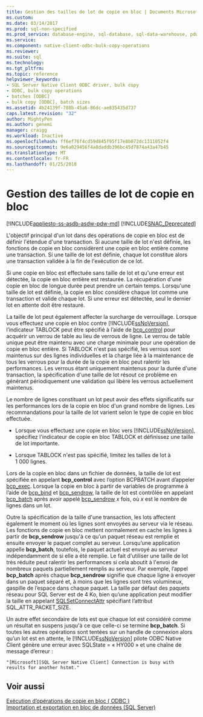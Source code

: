 ```yaml
---
title: Gestion des tailles de lot de copie en bloc | Documents Microsoft
ms.custom: 
ms.date: 03/14/2017
ms.prod: sql-non-specified
ms.prod_service: database-engine, sql-database, sql-data-warehouse, pdw
ms.service: 
ms.component: native-client-odbc-bulk-copy-operations
ms.reviewer: 
ms.suite: sql
ms.technology: 
ms.tgt_pltfrm: 
ms.topic: reference
helpviewer_keywords:
- SQL Server Native Client ODBC driver, bulk copy
- ODBC, bulk copy operations
- batches [ODBC]
- bulk copy [ODBC], batch sizes
ms.assetid: 4b24139f-788b-45a6-86dc-ae835435d737
caps.latest.revision: "32"
author: MightyPen
ms.author: genemi
manager: craigg
ms.workload: Inactive
ms.openlocfilehash: ff6ef76f4cd59d845f95f17e8b072dc1311052f4
ms.sourcegitcommit: 9e6a029456f4a8daddb396bc45d7874a43a47b45
ms.translationtype: MT
ms.contentlocale: fr-FR
ms.lasthandoff: 01/25/2018
---
```

# <a name="managing-bulk-copy-batch-sizes"></a>Gestion des tailles de lot de copie en bloc
[!INCLUDE[appliesto-ss-asdb-asdw-pdw-md](../../includes/appliesto-ss-asdb-asdw-pdw-md.md)]
[!INCLUDE[SNAC_Deprecated](../../includes/snac-deprecated.md)]

  L'objectif principal d'un lot dans des opérations de copie en bloc est de définir l'étendue d'une transaction. Si aucune taille de lot n'est définie, les fonctions de copie en bloc considèrent une copie en bloc entière comme une transaction. Si une taille de lot est définie, chaque lot constitue alors une transaction validée à la fin de l'exécution de ce lot.  
  
 Si une copie en bloc est effectuée sans taille de lot et qu'une erreur est détectée, la copie en bloc entière est restaurée. La récupération d'une copie en bloc de longue durée peut prendre un certain temps. Lorsqu'une taille de lot est définie, la copie en bloc considère chaque lot comme une transaction et valide chaque lot. Si une erreur est détectée, seul le dernier lot en attente doit être restauré.  
  
 La taille de lot peut également affecter la surcharge de verrouillage. Lorsque vous effectuez une copie en bloc contre [!INCLUDE[ssNoVersion](../../includes/ssnoversion-md.md)], l’indicateur TABLOCK peut être spécifié à l’aide de [bcp_control](../../relational-databases/native-client-odbc-extensions-bulk-copy-functions/bcp-control.md) pour acquérir un verrou de table au lieu de verrous de ligne. Le verrou de table unique peut être maintenu avec une charge minimale pour une opération de copie en bloc entière. Si TABLOCK n'est pas spécifié, les verrous sont maintenus sur des lignes individuelles et la charge liée à la maintenance de tous les verrous pour la durée de la copie en bloc peut ralentir les performances. Les verrous étant uniquement maintenus pour la durée d'une transaction, la spécification d'une taille de lot résout ce problème en générant périodiquement une validation qui libère les verrous actuellement maintenus.  
  
 Le nombre de lignes constituant un lot peut avoir des effets significatifs sur les performances lors de la copie en bloc d'un grand nombre de lignes. Les recommandations pour la taille de lot varient selon le type de copie en bloc effectuée.  
  
-   Lorsque vous effectuez une copie en bloc vers [!INCLUDE[ssNoVersion](../../includes/ssnoversion-md.md)], spécifiez l'indicateur de copie en bloc TABLOCK et définissez une taille de lot importante.  
  
-   Lorsque TABLOCK n'est pas spécifié, limitez les tailles de lot à 1 000 lignes.  
  
 Lors de la copie en bloc dans un fichier de données, la taille de lot est spécifiée en appelant **bcp_control** avec l’option BCPBATCH avant d’appeler [bcp_exec](../../relational-databases/native-client-odbc-extensions-bulk-copy-functions/bcp-exec.md). Lorsque la copie en bloc à partir de variables de programme à l’aide de [bcp_bind](../../relational-databases/native-client-odbc-extensions-bulk-copy-functions/bcp-bind.md) et [bcp_sendrow](../../relational-databases/native-client-odbc-extensions-bulk-copy-functions/bcp-sendrow.md), la taille de lot est contrôlée en appelant [bcp_batch](../../relational-databases/native-client-odbc-extensions-bulk-copy-functions/bcp-batch.md) après avoir appelé [bcp_sendrow](../../relational-databases/native-client-odbc-extensions-bulk-copy-functions/bcp-sendrow.md) *x* fois, où *x* est le nombre de lignes dans un lot.  
  
 Outre la spécification de la taille d'une transaction, les lots affectent également le moment où les lignes sont envoyées au serveur via le réseau. Les fonctions de copie en bloc mettent normalement en cache les lignes à partir de **bcp_sendrow** jusqu'à ce qu’un paquet réseau est remplie et ensuite envoyer le paquet complet au serveur. Lorsqu’une application appelle **bcp_batch**, toutefois, le paquet actuel est envoyé au serveur indépendamment de si elle a été remplie. Le fait d'utiliser une taille de lot très réduite peut ralentir les performances si cela aboutit à l'envoi de nombreux paquets partiellement remplis au serveur. Par exemple, l’appel **bcp_batch** après chaque **bcp_sendrow** signifie que chaque ligne à envoyer dans un paquet séparé et, à moins que les lignes sont très volumineux, gaspille de l’espace dans chaque paquet. La taille par défaut des paquets réseau pour SQL Server est de 4 Ko, bien qu’une application peut modifier la taille en appelant [SQLSetConnectAttr](../../relational-databases/native-client-odbc-api/sqlsetconnectattr.md) spécifiant l’attribut SQL_ATTR_PACKET_SIZE.  
  
 Un autre effet secondaire de lots est que chaque lot est considéré comme un résultat en suspens jusqu'à ce que celle-ci se termine **bcp_batch**. Si toutes les autres opérations sont tentées sur un handle de connexion alors qu’un lot est en attente, le [!INCLUDE[ssNoVersion](../../includes/ssnoversion-md.md)] pilote ODBC Native Client génère une erreur avec SQLState = « HY000 » et une chaîne de message d’erreur :  
  
```  
"[Microsoft][SQL Server Native Client] Connection is busy with  
results for another hstmt."  
```  
  
## <a name="see-also"></a>Voir aussi  
 [Exécution d’opérations de copie en bloc &#40; ODBC &#41;](../../relational-databases/native-client-odbc-bulk-copy-operations/performing-bulk-copy-operations-odbc.md)   
 [Importation et exportation en bloc de données &#40;SQL Server&#41;](../../relational-databases/import-export/bulk-import-and-export-of-data-sql-server.md)  
  
  
